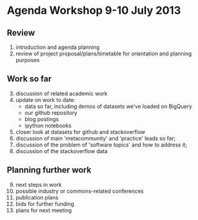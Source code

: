#  Agenda Workshop 9-10 July 2013

## Review
1. introduction and agenda planning
2. review of project proposal/plans/timetable for orientation and planning purposes

## Work so far
3. discussion of related academic work
4. update on work to date:
	- data so far, including demos of datasets we've loaded on BigQuery
	- our github repository
	- blog postings
	- ipython notebooks
5. closer look at datasets for github and stackoverflow
6. discussion of main 'metacommunity' and 'practice' leads so far;
7. discussion of the problem of 'software topics' and how to address it;
8. discussion of the stackoverflow data

## Planning further work
9. next steps in work
10. possible industry or commons-related conferences
11. publication plans
12. bids for further funding
13. plans for next meeting